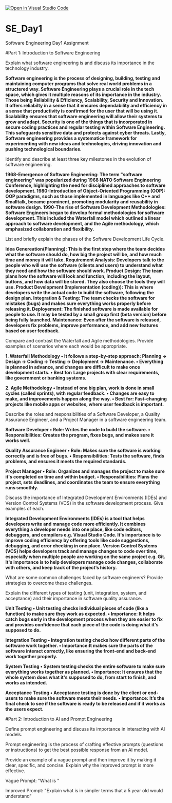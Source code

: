 [![Open in Visual Studio Code](https://classroom.github.com/assets/open-in-vscode-2e0aaae1b6195c2367325f4f02e2d04e9abb55f0b24a779b69b11b9e10269abc.svg)](https://classroom.github.com/online_ide?assignment_repo_id=18369019&assignment_repo_type=AssignmentRepo)
# SE_Day1
Software Engineering Day1 Assignment

#Part 1: Introduction to Software Engineering

Explain what software engineering is and discuss its importance in the technology industry. 

**Software engineering is the process of designing, building, testing and maintaining computer programs that solve real world problems in a structered way. Software Engineering plays a crucial role in the tech space, which gives it multiple reasons of its importance in the industry. Those being Reliability & Efficiency, Scalability, Security and Innovation. It offers reliabilty in a sense that it ensures dependability and efficiency in a sense that productivity is confirmed for the user that will be using it. Scalability ensures that software engineering will allow their systems to grow and adapt. Security is one of the things that is incorporated in secure coding practices and regular testing within Software Engineering. This safeguards sensitive data and protects against cyber threats. Lastly, Software engineering provides a systematice framework for experimenting with new ideas and technologies, driving innovation and pushing technological boundaries.**


Identify and describe at least three key milestones in the evolution of software engineering.

**1968-Emergence of Software Engineering: The term "software engineering" was popularized during 1968 NATO Software Engineering Conference, highlighting the need for disciplined approaches to software development. 
1980-Introduction of Object-Oriented Programming (OOP): OOP paradigms, such as those implemented in languages like C++ and Smalltalk, became prominent, promoting modularity and reusability in software design.
1990-The rise of Software Development Methodologies: Software Engineers began to develop formal methodologies for software development. This included the Waterfall model which outlined a linear approach to software development, and the Agile methodology, which emphasized collaboration and flexibility.**

List and briefly explain the phases of the Software Development Life Cycle.

**Idea Genereation(Planning): This is the first step where the team decides what the software should do, how big the project will be, and how much time and money it will take.
Requirement Analysis: Developers talk to the people who will use the software (clients and users) to understand what they need and how the software should work.
Product Design: The team plans how the software will look and function, including the layout, buttons, and how data will be stored. They also choose the tools they will use.
Product Development (Implementation (coding)): This is where developers write the actual code to build the software, following the design plan.
Integration & Testing: The team checks the software for mistakes (bugs) and makes sure everything works properly before releasing it.
Deployement: The finished software is made available for people to use. It may be tested by a small group first (beta version) before being fully launched.
Maintenance: Even after the software is released, developers fix problems, improve performance, and add new features based on user feedback.**


Compare and contrast the Waterfall and Agile methodologies. Provide examples of scenarios where each would be appropriate.

**1. Waterfall Methodology
   • It follows a step-by-step approach: Planning → Design → Coding → Testing → Deployment → Maintenance.
   • Everything is planned in advance, and changes are difficult to make once development starts.
   • Best for: Large projects with clear requirements, like government or banking systems.**
   
**2. Agile Methodology
   • Instead of one big plan, work is done in small cycles (called sprints), with regular feedback.
   • Changes are easy to make, and improvements happen along the way.
   • Best for: Fast-changing projects like mobile apps or websites, where user feedback is important.**


Describe the roles and responsibilities of a Software Developer, a Quality Assurance Engineer, and a Project Manager in a software engineering team.

**Software Developer
• Role: Writes the code to build the software.
• Responsibilities: Creates the program, fixes bugs, and makes sure it works well.**

**Quality Assurance Engineer
• Role: Makes sure the software is working correctly and is free of bugs.
• Responsibilities: Tests the software, finds problems, and ensures it meets the required standards.**

**Project Manager
• Role: Organizes and manages the project to make sure it's completed on time and within budget.
• Responsibilities: Plans the project, sets deadlines, and coordinates the team to ensure everything runs smoothly.**


Discuss the importance of Integrated Development Environments (IDEs) and Version Control Systems (VCS) in the software development process. Give examples of each.

**Integrated Development Environments (IDEs) is a tool that helps developers write and manage code more efficiently. It combines everything a developer needs into one place, like code editors, debuggers, and compilers e.g. Visual Studio Code. It's importance is to improve coding efficiency by offering tools like code suggestions, debugging, and error checking in one place. Version Control Systems (VCS) helps developers track and manage changes to code over time, especially when multiple people are working on the same project e.g. Git. It's importance is to help developers manage code changes, collaborate with others, and keep track of the project’s history.**
 

What are some common challenges faced by software engineers? Provide strategies to overcome these challenges.



Explain the different types of testing (unit, integration, system, and acceptance) and their importance in software quality assurance.

**Unit Testing
• Unit testing checks individual pieces of code (like a function) to make sure they work as expected.
• Importance: It helps catch bugs early in the development process when they are easier to fix and provides confidence that each piece of the code is doing what it's supposed to do.**

**Integration Testing
• Integration testing checks how different parts of the software work together.
• Importance:It makes sure the parts of the software interact correctly, like ensuring the front-end and back-end work together properly.**

**System Testing
• System testing checks the entire software to make sure everything works together as planned.
• Importance: It ensures that the whole system does what it's supposed to do, from start to finish, and works as intended.**

**Acceptance Testing
• Acceptance testing is done by the client or end-users to make sure the software meets their needs.
• Importance: It’s the final check to see if the software is ready to be released and if it works as the users expect.**

#Part 2: Introduction to AI and Prompt Engineering


Define prompt engineering and discuss its importance in interacting with AI models.

Prompt engineering is the process of crafting effective prompts (questions or instructions) to get the best possible response from an AI model. 

Provide an example of a vague prompt and then improve it by making it clear, specific, and concise. Explain why the improved prompt is more effective.

Vague Prompt: "What is  "

Improved Prompt: "Explain what is in simpler terms that a 5 year old would understand"
